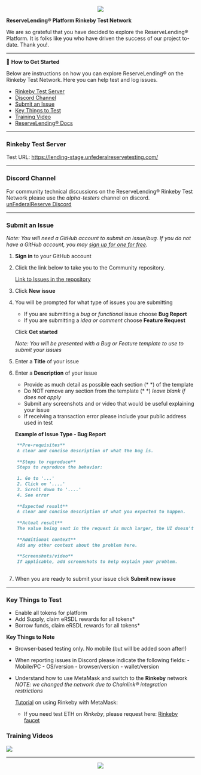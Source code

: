 <p align="center">
  <a href="https://linktr.ee/unfederalreserve" target="_blank"> <img  src="https://i.ibb.co/xDjMkJF/uat-header.png"> </a>
</p>

**ReserveLending® Platform Rinkeby Test Network**

We are so grateful that you have decided to explore the ReserveLending® Platform. It is folks like you who have driven the success of our project to-date. Thank you!.

---

👷 **How to Get Started**

Below are instructions on how you can explore ReserveLending® on the Rinkeby Test Network.  Here you can help test and log issues.

- [Rinkeby Test Server](#Rinkeby-Test-Server)
- [Discord Channel](#Discord-Channel)
- [Submit an Issue](#Submit-an-Issue)
- [Key Things to Test](#Key-Things-to-Test)
- [Training Video](#Training-Video)
- [ReserveLending® Docs](https://lending-docs.unfederalreserve.com/)

---

### Rinkeby Test Server

Test URL: <a href="https://lending-stage.unfederalreservetesting.com/" target="_blank">https://lending-stage.unfederalreservetesting.com/</a> 

---

### Discord Channel

For community technical discussions on the ReserveLending® Rinkeby Test Network please use the _alpha-testers_ channel on discord.<br>
<a href="https://discord.gg/unfederalreserve" target="_blank">unFederalReserve Discord</a> 

---

### Submit an Issue 

_Note: You will need a GitHub account to submit an issue/bug. If you do not have a GitHub account, you may <a href="https://github.com/join" target="_blank">sign up for one for free</a>._


1. **Sign in** to your GitHub account

2. Click the link below to take you to the Community repository.  
   

	<a href="https://github.com/UnFederalReserve/Community/issues" target="_blank">Link to Issues in the repository</a> 

3. Click **New issue**

4. You will be prompted for what type of issues you are submitting

   - If you are submitting a _bug_ or _functional_ issue choose **Bug Report**
   - If you are submitting a _idea or comment_ choose **Feature Request** 

	Click **Get started**

	_Note: You will be presented with a Bug or Feature template to use to submit your issues_

5. Enter a **Title** of your issue

6. Enter a **Description** of your issue
	
	- Provide as much detail as possible  each section (* *) of the template
	- Do NOT remove any section from the template (* *) _leave blank if does not apply_
	- Submit any screenshots and or video that would be useful explaining your issue
	- If receiving a transaction error please include your public address used in test
	
	**Example of Issue Type - Bug Report**
	
```markdown
	**Pre-requisites**
	A clear and concise description of what the bug is.
	
	**Steps to reproduce**
	Steps to reproduce the behavior:
	
	1. Go to '...'
	2. Click on '....'
	3. Scroll down to '....'
	4. See error
	
	**Expected result**
	A clear and concise description of what you expected to happen.
	
	**Actual result**
	The value being sent in the request is much larger, the UI doesn't return an error so the customer is left confused. The web console displays the error shown above.
	
	**Additional context**
	Add any other context about the problem here.
	
	**Screenshots/video**
	If applicable, add screenshots to help explain your problem.
	
```

7. When you are ready to submit your issue click **Submit new issue**

---

### Key Things to Test

- Enable all tokens for platform
- Add Supply, claim eRSDL rewards for all tokens*
- Borrow funds, claim eRSDL rewards for all tokens*

**Key Things to Note**

- Browser-based testing only. No mobile (but will be added soon after!)

- When reporting issues in Discord please indicate the following fields:
  \- Mobile/PC
  \- OS/version
  \- browser/version
  \- wallet/version

- Understand how to use MetaMask and switch to the **Rinkeby** network
_NOTE:  we changed the network due to Chainlink® integration restrictions_

  <a href="https://medium.com/@paulelis/working-with-metamask-and-rinkeby-78f5b378b62" target="_blank">Tutorial</a> on using Rinkeby with MetaMask:

  - If you need test ETH on *Rinkeby*, please request here: <a href="https://faucet.rinkeby.io/](https://faucet.rinkeby.io/" target="_blank">Rinkeby faucet</a> 
  
### Training Videos

<p align="center">

<a href="https://www.youtube.com/watch?v=gtOXxUPuxfA&list=PLq9nkYExTSr1GDyQpgxljMnBkxZnqW0_w](https://www.youtube.com/watch?v=gtOXxUPuxfA&list=PLq9nkYExTSr1GDyQpgxljMnBkxZnqW0_w" target="_blank"><img  src="https://img.youtube.com/vi/gtOXxUPuxfA/0.jpg"></a>
</p>

---

<p align="center">
  <img  src="https://i.ibb.co/hDnmqbJ/tester2.png">
</p>




